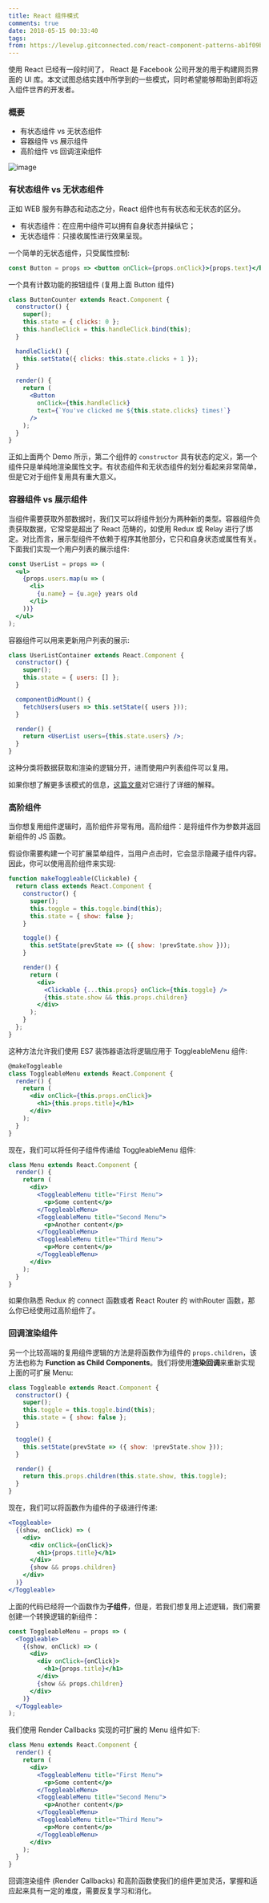 ```yaml
---
title: React 组件模式
comments: true
date: 2018-05-15 00:33:40
tags:
from: https://levelup.gitconnected.com/react-component-patterns-ab1f09be2c82
---
```


使用 React 已经有一段时间了， React 是 Facebook 公司开发的用于构建网页界面的 UI 库。本文试图总结实践中所学到的一些模式，同时希望能够帮助到即将迈入组件世界的开发者。

<!-- more -->

### 概要

- 有状态组件 vs 无状态组件
- 容器组件 vs 展示组件
- 高阶组件 vs 回调渲染组件

![image](https://user-images.githubusercontent.com/15377484/40128970-a333542c-5965-11e8-8505-d1284d2759b1.png)

### 有状态组件 vs 无状态组件

正如 WEB 服务有静态和动态之分，React 组件也有有状态和无状态的区分。

- 有状态组件：在应用中组件可以拥有自身状态并操纵它；
- 无状态组件：只接收属性进行效果呈现。

一个简单的无状态组件，只受属性控制:

```jsx
const Button = props => <button onClick={props.onClick}>{props.text}</button>;
```

一个具有计数功能的按钮组件 (复用上面 Button 组件)

```jsx
class ButtonCounter extends React.Component {
  constructor() {
    super();
    this.state = { clicks: 0 };
    this.handleClick = this.handleClick.bind(this);
  }

  handleClick() {
    this.setState({ clicks: this.state.clicks + 1 });
  }

  render() {
    return (
      <Button
        onClick={this.handleClick}
        text={`You've clicked me ${this.state.clicks} times!`}
      />
    );
  }
}
```

正如上面两个 Demo 所示，第二个组件的 `constructor` 具有状态的定义，第一个组件只是单纯地渲染属性文字。有状态组件和无状态组件的划分看起来非常简单，但是它对于组件复用具有重大意义。

### 容器组件 vs 展示组件

当组件需要获取外部数据时，我们又可以将组件划分为两种新的类型。容器组件负责获取数据，它常常是超出了 React 范畴的，如使用 Redux 或 Relay 进行了绑定。对比而言，展示型组件不依赖于程序其他部分，它只和自身状态或属性有关。下面我们实现一个用户列表的展示组件:

```jsx
const UserList = props => (
  <ul>
    {props.users.map(u => (
      <li>
        {u.name} — {u.age} years old
      </li>
    ))}
  </ul>
);
```

容器组件可以用来更新用户列表的展示:

```jsx
class UserListContainer extends React.Component {
  constructor() {
    super();
    this.state = { users: [] };
  }

  componentDidMount() {
    fetchUsers(users => this.setState({ users }));
  }

  render() {
    return <UserList users={this.state.users} />;
  }
}
```

这种分类将数据获取和渲染的逻辑分开，进而使用户列表组件可以复用。

如果你想了解更多该模式的信息，[这篇文章](https://medium.com/@dan_abramov/smart-and-dumb-components-7ca2f9a7c7d0)对它进行了详细的解释。

### 高阶组件

当你想复用组件逻辑时，高阶组件非常有用。高阶组件：是将组件作为参数并返回新组件的 JS 函数。

假设你需要构建一个可扩展菜单组件，当用户点击时，它会显示隐藏子组件内容。因此，你可以使用高阶组件来实现:

```jsx
function makeToggleable(Clickable) {
  return class extends React.Component {
    constructor() {
      super();
      this.toggle = this.toggle.bind(this);
      this.state = { show: false };
    }

    toggle() {
      this.setState(prevState => ({ show: !prevState.show }));
    }

    render() {
      return (
        <div>
          <Clickable {...this.props} onClick={this.toggle} />
          {this.state.show && this.props.children}
        </div>
      );
    }
  };
}
```

这种方法允许我们使用 ES7 装饰器语法将逻辑应用于 ToggleableMenu 组件:

```jsx
@makeToggleable
class ToggleableMenu extends React.Component {
  render() {
    return (
      <div onClick={this.props.onClick}>
        <h1>{this.props.title}</h1>
      </div>
    );
  }
}
```

现在，我们可以将任何子组件传递给 ToggleableMenu 组件:

```jsx
class Menu extends React.Component {
  render() {
    return (
      <div>
        <ToggleableMenu title="First Menu">
          <p>Some content</p>
        </ToggleableMenu>
        <ToggleableMenu title="Second Menu">
          <p>Another content</p>
        </ToggleableMenu>
        <ToggleableMenu title="Third Menu">
          <p>More content</p>
        </ToggleableMenu>
      </div>
    );
  }
}
```

如果你熟悉 Redux 的 connect 函数或者 React Router 的 withRouter 函数，那么你已经使用过高阶组件了。

### 回调渲染组件

另一个比较高端的复用组件逻辑的方法是将函数作为组件的 `props.children`，该方法也称为 **Function as Child Components**。我们将使用**渲染回调**来重新实现上面的可扩展 Menu:

```jsx
class Toggleable extends React.Component {
  constructor() {
    super();
    this.toggle = this.toggle.bind(this);
    this.state = { show: false };
  }

  toggle() {
    this.setState(prevState => ({ show: !prevState.show }));
  }

  render() {
    return this.props.children(this.state.show, this.toggle);
  }
}
```

现在，我们可以将函数作为组件的子级进行传递:

```jsx
<Toggleable>
  {(show, onClick) => (
    <div>
      <div onClick={onClick}>
        <h1>{props.title}</h1>
      </div>
      {show && props.children}
    </div>
  )}
</Toggleable>
```

上面的代码已经将一个函数作为**子组件**，但是，若我们想复用上述逻辑，我们需要创建一个转换逻辑的新组件：

```jsx
const ToggleableMenu = props => (
  <Toggleable>
    {(show, onClick) => (
      <div>
        <div onClick={onClick}>
          <h1>{props.title}</h1>
        </div>
        {show && props.children}
      </div>
    )}
  </Toggleable>
);
```

我们使用 Render Callbacks 实现的可扩展的 Menu 组件如下:

```jsx
class Menu extends React.Component {
  render() {
    return (
      <div>
        <ToggleableMenu title="First Menu">
          <p>Some content</p>
        </ToggleableMenu>
        <ToggleableMenu title="Second Menu">
          <p>Another content</p>
        </ToggleableMenu>
        <ToggleableMenu title="Third Menu">
          <p>More content</p>
        </ToggleableMenu>
      </div>
    );
  }
}
```

回调渲染组件 (Render Callbacks) 和高阶函数使我们的组件更加灵活，掌握和适应起来具有一定的难度，需要反复学习和消化。
